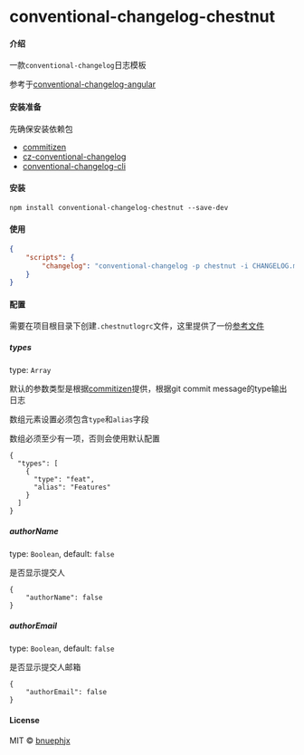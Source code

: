 # conventional-changelog-chestnut

#### 介绍

一款`conventional-changelog`日志模板

参考于[conventional-changelog-angular](https://github.com/conventional-changelog/conventional-changelog)

#### 安装准备

先确保安装依赖包

- [commitizen](https://github.com/commitizen/cz-cli)
- [cz-conventional-changelog](https://github.com/commitizen/cz-conventional-changelog)
- [conventional-changelog-cli](https://github.com/conventional-changelog/conventional-changelog/tree/master/packages/conventional-changelog-cli)

#### 安装

```markdown
npm install conventional-changelog-chestnut --save-dev
```

#### 使用

```json
{
	"scripts": {
		"changelog": "conventional-changelog -p chestnut -i CHANGELOG.md -s -r 0"
	}
}
```

#### 配置

需要在项目根目录下创建`.chestnutlogrc`文件，这里提供了一份[参考文件](https://gitee.com/bnuephjx/conventional-changelog-chestnut/blob/master/config/.chestnutlogrc)

##### types

type:  `Array`

默认的参数类型是根据[commitizen](https://github.com/commitizen/cz-cli)提供，根据git commit message的type输出日志

数组元素设置必须包含`type`和`alias`字段

数组必须至少有一项，否则会使用默认配置

```
{
  "types": [
    {
      "type": "feat",
      "alias": "Features"
    }
  ]
}
```

##### authorName

type: `Boolean`, default: `false`

是否显示提交人

```
{
	"authorName": false
}
```

##### authorEmail

type: `Boolean`, default: `false`

是否显示提交人邮箱

```
{
	"authorEmail": false
}
```

#### License

MIT © [bnuephjx](https://gitee.com/bnuephjx)
